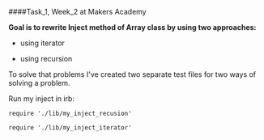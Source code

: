 ####Task_1, Week_2 at Makers Academy

**Goal is to rewrite Inject method of Array class by using two approaches:**

- using iterator

- using recursion

To solve that problems I've created two separate test files for two ways of solving a problem.

Run my inject in irb:

```
require './lib/my_inject_recusion'

require './lib/my_inject_iterator'

```

